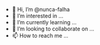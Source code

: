 - 👋 Hi, I’m @nunca-falha
- 👀 I’m interested in ...
- 🌱 I’m currently learning ...
- 💞️ I’m looking to collaborate on ...
- 📫 How to reach me ...

<!---
nunca-falha/nunca-falha is a ✨ special ✨ repository because its `README.md` (this file) appears on your GitHub profile.
You can click the Preview link to take a look at your changes.
--->
